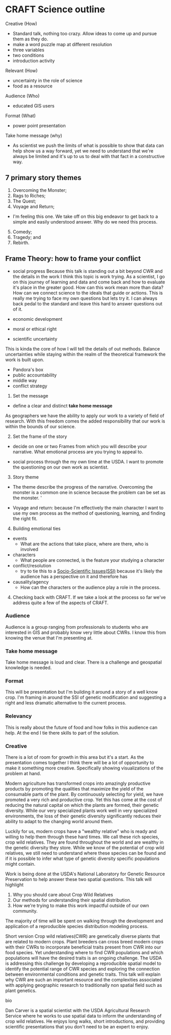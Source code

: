 
# CRAFT Science outline

Creative (How)
 - Standard talk, nothing too crazy. Allow ideas to come up and pursue them as they do.
 - make a word puzzle map at different resolution
  - three variables
  - two conditions
  - introduction activity  

Relevant (How)
  -  uncertainty in the role of science
  -  food as a resource

Audience (Who)
  - educated GIS users

Format (What)
  - power point presentation

Take home message (why)
  - As scientist we push the limits of what is possible to show that data can help show us a way forward, yet we need to understand that we're always be limited and it's up to us to deal with that fact in a constructive way.

## 7 primary story themes

1) Overcoming the Monster;
2) Rags to Riches;
3) The Quest;
4) Voyage and Return;
- I'm feeling this one. We take off on this big endeavor to get back to a simple and easily understood answer. Why do we need this process.

5) Comedy;
6) Tragedy; and
7) Rebirth.

## Frame Theory: how to frame your conflict

- social progress
Because this talk is standing out a bit beyond CWR and the details in the work I think this topic is work trying. As a scientist, I go on this journey of learning and data and come back and how to evaluate it's place in the greater good. How can this work mean more than data? How can we connect science to the ideals that guide or actions. This is really me trying to face my own questions but lets try it. I can always back pedal to the standard and leave this hard to answer questions out of it.

- economic development
- moral or ethical right

- scientific uncertainty

This is kinda the core of how I will tell the details of out methods. Balance uncertainties while staying within the realm of the theoretical framework the work is built upon.

- Pandora's box
- public accountability
- middle way
- conflict strategy


1. Set the message
 - define a clear and distinct **take home message**

As geographers we have the ability to apply our work to a variety of field of research. With this freedom comes the added responsibility that our work is within the bounds of our science.



 2. Set the frame of the story
- decide on one or two Frames from which you will describe your narrative. What emotional process are you trying to appeal to.

- social process through the my own time at the USDA. I want to promote the questioning on our own work as scientist.

 3. Story theme
- The theme describe the progress of the narrative. Overcoming the monster is a common one in science because the problem can be set as the monster.  '

- Voyage and return: because I'm effectively the main character I want to use my own process as the method of questioning, learning, and finding the right fit.

4. Building emotional ties  
- events
  - What are the actions that take place, where are there, who is involved
- characters
  - What people are connected, is the feature your studying a character
- conflict/resolution
  -  try to tie this to a [Socio-Scientific Issues(SSI)](https://en.wikipedia.org/wiki/Socio-scientific_issues) because it's likely the audience has a perspective on it and therefore has
- causality/agency
  - How can the characters or the audience play a role in the process.

4. Checking back with CRAFT.
If we take a look at the process so far we've address quite a few of the aspects of CRAFT.

### Audience
Audience is a group ranging from professionals to students who are interested in GIS and probably know very little about CWRs. I know this from knowing the venue that I'm presenting at.
### Take home message
Take home message is loud and clear. There is a challenge and geospatial knowledge is needed.
### Format
This will be presentation but I'm building it around a story of a well know crop. I'm framing in around the SSI of genetic modification and suggesting a right and less dramatic alternative to the current process.

### Relevancy
This is really about the future of food and how folks in this audience can help. At the end I tie there skills to part of the solution.

### Creative
There is a lot of room for growth in this area but it's a start. As the presentation comes together I think there will be a lot of opportunity to make it something more creative. Specifically showing visualizations of the problem at hand.






Modern agriculture has transformed crops into amazingly productive products by promoting the qualities that maximize the yield of the consumable parts of the plant. By continuously selecting for yield, we have promoted a very rich and productive crop. Yet this has come at the cost of reducing the natural capital on which the plants are formed, their genetic diversity. While our very specialized plants work well in very specialized environments, the loss of their genetic diversity significantly reduces their ability to adapt to the changing world around them.

Luckily for us, modern crops have a "wealthy relative" who is ready and willing to help them through these hard times. We call these rich species, crop wild relatives. They are found throughout the world and are wealthy in the genetic diversity they store. While we know of the potential of crop wild relatives, we still need to understand where these species can be found and if it is possible to infer what type of genetic diversity specific populations might contain.

Work is being done at the USDA's National Laboratory for Genetic Resource Preservation to help answer these two spatial questions. This talk will highlight

1) Why you should care about Crop Wild Relatives
2) Our methods for understanding their spatial distribution.
3) How we're trying to make this work impactful outside of our own community.

The majority of time will be spent on walking through the development and application of a reproducible species distribution modeling process.  





Short version
Crop wild relatives(CWR) are genetically diverse plants that are related to modern crops. Plant breeders can cross breed modern crops with their CWRs to incorporate beneficial traits present from CWR into our food species. Yet understanding where to find CWR populations and which populations will have the desired traits is an ongoing challenge. The USDA is addressing this challenge by developing a reproducible spatial model to identify the potential range of CWR species and exploring the connection between environmental conditions and genetic traits. This talk will explain why CWR are such an important resource and the complexities associated with applying geographic research to traditionally non spatial field such as plant genetics.




bio

Dan Carver is a spatial scientist with the USDA Agricultural Research Service where he works to use spatial data to inform the understanding of crop wild relatives. He enjoys long walks, short introductions, and providing scientific presentations that you don't need to be an expert to enjoy.
